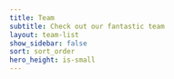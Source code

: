 ```yaml
---
title: Team
subtitle: Check out our fantastic team
layout: team-list
show_sidebar: false
sort: sort_order
hero_height: is-small
---
```


